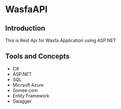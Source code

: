 # WasfaAPI
## Introduction
 This is Rest Api for Wasfa Application using ASP.NET 
 
## Tools and Concepts
- C#
- ASP.NET
- SQL
- Micrsoft Azure
- Somee.com
- Entity Framework
- Swagger
